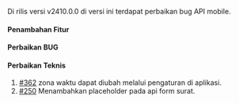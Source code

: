 Di rilis versi v2410.0.0 di versi ini terdapat perbaikan bug API mobile.

#### Penambahan Fitur


#### Perbaikan BUG
 
#### Perbaikan Teknis

1. [#362](https://github.com/OpenSID/opensid-api/issues/362) zona waktu dapat diubah melalui pengaturan di aplikasi.
2. [#250](https://github.com/OpenSID/wiki-mobile/issues/250) Menambahkan placeholder pada api form surat.